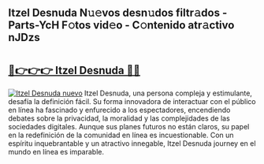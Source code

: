 ## Itzel Desnuda N𝚞𝚎vos desn𝚞dos filtr𝚊dos - Parts-YcH F𝚘tos vid𝚎o - C𝚘ntenido atr𝚊ctivo nJDzs

# <h2><a href="http://mb05wy.tromn.icu/?c=Itzel+Desnuda">🔗👉👉👉 Itzel Desnuda 🔗🔗</a></h2>

[![Itzel Desnuda nuevo](https://i.imgur.com/pEAQMta.gif)](http://mb05wy.tromn.icu/?c=Itzel+Desnuda)
Itzel Desnuda, una persona compleja y estimulante, desafía la definición fácil. Su forma innovadora de interactuar con el público en línea ha fascinado y enfurecido a los espectadores, encendiendo debates sobre la privacidad, la moralidad y las complejidades de las sociedades digitales. Aunque sus planes futuros no están claros, su papel en la redefinición de la comunidad en línea es incuestionable. Con un espíritu inquebrantable y un atractivo innegable, Itzel Desnuda journey en el mundo en línea es imparable.
